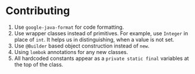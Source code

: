 # Contributing

1. Use `google-java-format` for code formatting.
2. Use wrapper classes instead of primitives. For example, use `Integer` in place of `int`. It helps us in distinguishing, when a value is not set.
3. Use `@Builder` based object construction instead of `new`.
4. Using `lombok` annotations for any new classes.
5. All hardcoded constants appear as a `private static final` variables at the top of the class.

